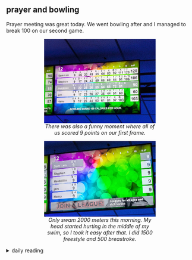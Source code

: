 ## prayer and bowling

Prayer meeting was great today. We went bowling after and I managed to break 100 on our second game.

<figure>
    <img src="/images/2024/2024-12/2024-12-13-prayer-and-bowling/breaking-100-points.jpg" alt="image showing my score of 106 points" width="300" style="display: block; margin: auto;">
    <figcaption style="display: block; margin: auto; text-align: center; width: 300px;">
        <i>There was also a funny moment where all of us scored 9 points on our first frame.</i>
    </figcaption>
</figure>

<figure>
    <img src="/images/2024/2024-12/2024-12-13-prayer-and-bowling/all-9-scores.jpg" alt="image showing scores of 9 across the board" width="300" style="display: block; margin: auto;">
    <figcaption style="display: block; margin: auto; text-align: center; width: 300px;">
        <i>Only swam 2000 meters this morning. My head started hurting in the middle of my swim, so I took it easy after that. I did 1500 freestyle and 500 breastroke.</i>
    </figcaption>
</figure>

<details markdown="1">
<summary>daily reading</summary>

| {{ page.date | date: "%B %-d, %Y" }} |
| :-------------: |
| [Deut. 18; Ps. 105; Isa. 45; Rev. 15]({% link _Bible/Bible-year-1.md %}) |
| [WCF 17; WLC 107-114; WSC 63-66]({% link _westminster/westminster-month-1.md %}) |
| [The Nicene Creed](https://threeforms.org/the-nicene-creed/) |

</details>